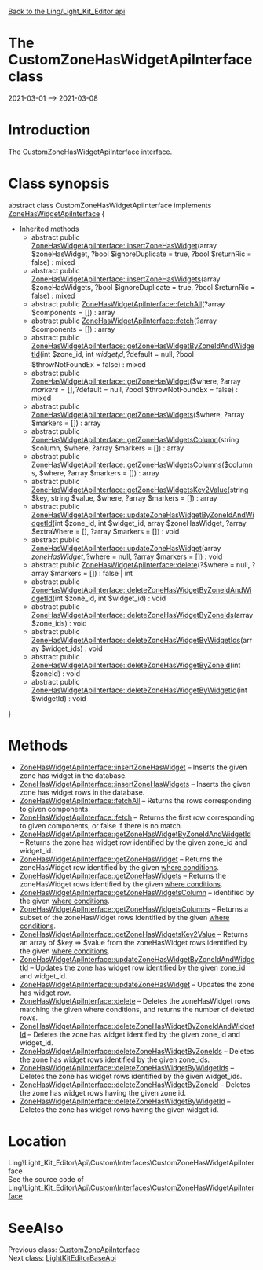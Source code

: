 [Back to the Ling/Light_Kit_Editor api](https://github.com/lingtalfi/Light_Kit_Editor/blob/master/doc/api/Ling/Light_Kit_Editor.md)



The CustomZoneHasWidgetApiInterface class
================
2021-03-01 --> 2021-03-08






Introduction
============

The CustomZoneHasWidgetApiInterface interface.



Class synopsis
==============


abstract class <span class="pl-k">CustomZoneHasWidgetApiInterface</span> implements [ZoneHasWidgetApiInterface](https://github.com/lingtalfi/Light_Kit_Editor/blob/master/doc/api/Ling/Light_Kit_Editor/Api/Generated/Interfaces/ZoneHasWidgetApiInterface.md) {

- Inherited methods
    - abstract public [ZoneHasWidgetApiInterface::insertZoneHasWidget](https://github.com/lingtalfi/Light_Kit_Editor/blob/master/doc/api/Ling/Light_Kit_Editor/Api/Generated/Interfaces/ZoneHasWidgetApiInterface/insertZoneHasWidget.md)(array $zoneHasWidget, ?bool $ignoreDuplicate = true, ?bool $returnRic = false) : mixed
    - abstract public [ZoneHasWidgetApiInterface::insertZoneHasWidgets](https://github.com/lingtalfi/Light_Kit_Editor/blob/master/doc/api/Ling/Light_Kit_Editor/Api/Generated/Interfaces/ZoneHasWidgetApiInterface/insertZoneHasWidgets.md)(array $zoneHasWidgets, ?bool $ignoreDuplicate = true, ?bool $returnRic = false) : mixed
    - abstract public [ZoneHasWidgetApiInterface::fetchAll](https://github.com/lingtalfi/Light_Kit_Editor/blob/master/doc/api/Ling/Light_Kit_Editor/Api/Generated/Interfaces/ZoneHasWidgetApiInterface/fetchAll.md)(?array $components = []) : array
    - abstract public [ZoneHasWidgetApiInterface::fetch](https://github.com/lingtalfi/Light_Kit_Editor/blob/master/doc/api/Ling/Light_Kit_Editor/Api/Generated/Interfaces/ZoneHasWidgetApiInterface/fetch.md)(?array $components = []) : array
    - abstract public [ZoneHasWidgetApiInterface::getZoneHasWidgetByZoneIdAndWidgetId](https://github.com/lingtalfi/Light_Kit_Editor/blob/master/doc/api/Ling/Light_Kit_Editor/Api/Generated/Interfaces/ZoneHasWidgetApiInterface/getZoneHasWidgetByZoneIdAndWidgetId.md)(int $zone_id, int $widget_id, ?$default = null, ?bool $throwNotFoundEx = false) : mixed
    - abstract public [ZoneHasWidgetApiInterface::getZoneHasWidget](https://github.com/lingtalfi/Light_Kit_Editor/blob/master/doc/api/Ling/Light_Kit_Editor/Api/Generated/Interfaces/ZoneHasWidgetApiInterface/getZoneHasWidget.md)($where, ?array $markers = [], ?$default = null, ?bool $throwNotFoundEx = false) : mixed
    - abstract public [ZoneHasWidgetApiInterface::getZoneHasWidgets](https://github.com/lingtalfi/Light_Kit_Editor/blob/master/doc/api/Ling/Light_Kit_Editor/Api/Generated/Interfaces/ZoneHasWidgetApiInterface/getZoneHasWidgets.md)($where, ?array $markers = []) : array
    - abstract public [ZoneHasWidgetApiInterface::getZoneHasWidgetsColumn](https://github.com/lingtalfi/Light_Kit_Editor/blob/master/doc/api/Ling/Light_Kit_Editor/Api/Generated/Interfaces/ZoneHasWidgetApiInterface/getZoneHasWidgetsColumn.md)(string $column, $where, ?array $markers = []) : array
    - abstract public [ZoneHasWidgetApiInterface::getZoneHasWidgetsColumns](https://github.com/lingtalfi/Light_Kit_Editor/blob/master/doc/api/Ling/Light_Kit_Editor/Api/Generated/Interfaces/ZoneHasWidgetApiInterface/getZoneHasWidgetsColumns.md)($columns, $where, ?array $markers = []) : array
    - abstract public [ZoneHasWidgetApiInterface::getZoneHasWidgetsKey2Value](https://github.com/lingtalfi/Light_Kit_Editor/blob/master/doc/api/Ling/Light_Kit_Editor/Api/Generated/Interfaces/ZoneHasWidgetApiInterface/getZoneHasWidgetsKey2Value.md)(string $key, string $value, $where, ?array $markers = []) : array
    - abstract public [ZoneHasWidgetApiInterface::updateZoneHasWidgetByZoneIdAndWidgetId](https://github.com/lingtalfi/Light_Kit_Editor/blob/master/doc/api/Ling/Light_Kit_Editor/Api/Generated/Interfaces/ZoneHasWidgetApiInterface/updateZoneHasWidgetByZoneIdAndWidgetId.md)(int $zone_id, int $widget_id, array $zoneHasWidget, ?array $extraWhere = [], ?array $markers = []) : void
    - abstract public [ZoneHasWidgetApiInterface::updateZoneHasWidget](https://github.com/lingtalfi/Light_Kit_Editor/blob/master/doc/api/Ling/Light_Kit_Editor/Api/Generated/Interfaces/ZoneHasWidgetApiInterface/updateZoneHasWidget.md)(array $zoneHasWidget, ?$where = null, ?array $markers = []) : void
    - abstract public [ZoneHasWidgetApiInterface::delete](https://github.com/lingtalfi/Light_Kit_Editor/blob/master/doc/api/Ling/Light_Kit_Editor/Api/Generated/Interfaces/ZoneHasWidgetApiInterface/delete.md)(?$where = null, ?array $markers = []) : false | int
    - abstract public [ZoneHasWidgetApiInterface::deleteZoneHasWidgetByZoneIdAndWidgetId](https://github.com/lingtalfi/Light_Kit_Editor/blob/master/doc/api/Ling/Light_Kit_Editor/Api/Generated/Interfaces/ZoneHasWidgetApiInterface/deleteZoneHasWidgetByZoneIdAndWidgetId.md)(int $zone_id, int $widget_id) : void
    - abstract public [ZoneHasWidgetApiInterface::deleteZoneHasWidgetByZoneIds](https://github.com/lingtalfi/Light_Kit_Editor/blob/master/doc/api/Ling/Light_Kit_Editor/Api/Generated/Interfaces/ZoneHasWidgetApiInterface/deleteZoneHasWidgetByZoneIds.md)(array $zone_ids) : void
    - abstract public [ZoneHasWidgetApiInterface::deleteZoneHasWidgetByWidgetIds](https://github.com/lingtalfi/Light_Kit_Editor/blob/master/doc/api/Ling/Light_Kit_Editor/Api/Generated/Interfaces/ZoneHasWidgetApiInterface/deleteZoneHasWidgetByWidgetIds.md)(array $widget_ids) : void
    - abstract public [ZoneHasWidgetApiInterface::deleteZoneHasWidgetByZoneId](https://github.com/lingtalfi/Light_Kit_Editor/blob/master/doc/api/Ling/Light_Kit_Editor/Api/Generated/Interfaces/ZoneHasWidgetApiInterface/deleteZoneHasWidgetByZoneId.md)(int $zoneId) : void
    - abstract public [ZoneHasWidgetApiInterface::deleteZoneHasWidgetByWidgetId](https://github.com/lingtalfi/Light_Kit_Editor/blob/master/doc/api/Ling/Light_Kit_Editor/Api/Generated/Interfaces/ZoneHasWidgetApiInterface/deleteZoneHasWidgetByWidgetId.md)(int $widgetId) : void

}






Methods
==============

- [ZoneHasWidgetApiInterface::insertZoneHasWidget](https://github.com/lingtalfi/Light_Kit_Editor/blob/master/doc/api/Ling/Light_Kit_Editor/Api/Generated/Interfaces/ZoneHasWidgetApiInterface/insertZoneHasWidget.md) &ndash; Inserts the given zone has widget in the database.
- [ZoneHasWidgetApiInterface::insertZoneHasWidgets](https://github.com/lingtalfi/Light_Kit_Editor/blob/master/doc/api/Ling/Light_Kit_Editor/Api/Generated/Interfaces/ZoneHasWidgetApiInterface/insertZoneHasWidgets.md) &ndash; Inserts the given zone has widget rows in the database.
- [ZoneHasWidgetApiInterface::fetchAll](https://github.com/lingtalfi/Light_Kit_Editor/blob/master/doc/api/Ling/Light_Kit_Editor/Api/Generated/Interfaces/ZoneHasWidgetApiInterface/fetchAll.md) &ndash; Returns the rows corresponding to given components.
- [ZoneHasWidgetApiInterface::fetch](https://github.com/lingtalfi/Light_Kit_Editor/blob/master/doc/api/Ling/Light_Kit_Editor/Api/Generated/Interfaces/ZoneHasWidgetApiInterface/fetch.md) &ndash; Returns the first row corresponding to given components, or false if there is no match.
- [ZoneHasWidgetApiInterface::getZoneHasWidgetByZoneIdAndWidgetId](https://github.com/lingtalfi/Light_Kit_Editor/blob/master/doc/api/Ling/Light_Kit_Editor/Api/Generated/Interfaces/ZoneHasWidgetApiInterface/getZoneHasWidgetByZoneIdAndWidgetId.md) &ndash; Returns the zone has widget row identified by the given zone_id and widget_id.
- [ZoneHasWidgetApiInterface::getZoneHasWidget](https://github.com/lingtalfi/Light_Kit_Editor/blob/master/doc/api/Ling/Light_Kit_Editor/Api/Generated/Interfaces/ZoneHasWidgetApiInterface/getZoneHasWidget.md) &ndash; Returns the zoneHasWidget row identified by the given [where conditions](https://github.com/lingtalfi/SimplePdoWrapper#the-where-conditions).
- [ZoneHasWidgetApiInterface::getZoneHasWidgets](https://github.com/lingtalfi/Light_Kit_Editor/blob/master/doc/api/Ling/Light_Kit_Editor/Api/Generated/Interfaces/ZoneHasWidgetApiInterface/getZoneHasWidgets.md) &ndash; Returns the zoneHasWidget rows identified by the given [where conditions](https://github.com/lingtalfi/SimplePdoWrapper#the-where-conditions).
- [ZoneHasWidgetApiInterface::getZoneHasWidgetsColumn](https://github.com/lingtalfi/Light_Kit_Editor/blob/master/doc/api/Ling/Light_Kit_Editor/Api/Generated/Interfaces/ZoneHasWidgetApiInterface/getZoneHasWidgetsColumn.md) &ndash; identified by the given [where conditions](https://github.com/lingtalfi/SimplePdoWrapper#the-where-conditions).
- [ZoneHasWidgetApiInterface::getZoneHasWidgetsColumns](https://github.com/lingtalfi/Light_Kit_Editor/blob/master/doc/api/Ling/Light_Kit_Editor/Api/Generated/Interfaces/ZoneHasWidgetApiInterface/getZoneHasWidgetsColumns.md) &ndash; Returns a subset of the zoneHasWidget rows identified by the given [where conditions](https://github.com/lingtalfi/SimplePdoWrapper#the-where-conditions).
- [ZoneHasWidgetApiInterface::getZoneHasWidgetsKey2Value](https://github.com/lingtalfi/Light_Kit_Editor/blob/master/doc/api/Ling/Light_Kit_Editor/Api/Generated/Interfaces/ZoneHasWidgetApiInterface/getZoneHasWidgetsKey2Value.md) &ndash; Returns an array of $key => $value from the zoneHasWidget rows identified by the given [where conditions](https://github.com/lingtalfi/SimplePdoWrapper#the-where-conditions).
- [ZoneHasWidgetApiInterface::updateZoneHasWidgetByZoneIdAndWidgetId](https://github.com/lingtalfi/Light_Kit_Editor/blob/master/doc/api/Ling/Light_Kit_Editor/Api/Generated/Interfaces/ZoneHasWidgetApiInterface/updateZoneHasWidgetByZoneIdAndWidgetId.md) &ndash; Updates the zone has widget row identified by the given zone_id and widget_id.
- [ZoneHasWidgetApiInterface::updateZoneHasWidget](https://github.com/lingtalfi/Light_Kit_Editor/blob/master/doc/api/Ling/Light_Kit_Editor/Api/Generated/Interfaces/ZoneHasWidgetApiInterface/updateZoneHasWidget.md) &ndash; Updates the zone has widget row.
- [ZoneHasWidgetApiInterface::delete](https://github.com/lingtalfi/Light_Kit_Editor/blob/master/doc/api/Ling/Light_Kit_Editor/Api/Generated/Interfaces/ZoneHasWidgetApiInterface/delete.md) &ndash; Deletes the zoneHasWidget rows matching the given where conditions, and returns the number of deleted rows.
- [ZoneHasWidgetApiInterface::deleteZoneHasWidgetByZoneIdAndWidgetId](https://github.com/lingtalfi/Light_Kit_Editor/blob/master/doc/api/Ling/Light_Kit_Editor/Api/Generated/Interfaces/ZoneHasWidgetApiInterface/deleteZoneHasWidgetByZoneIdAndWidgetId.md) &ndash; Deletes the zone has widget identified by the given zone_id and widget_id.
- [ZoneHasWidgetApiInterface::deleteZoneHasWidgetByZoneIds](https://github.com/lingtalfi/Light_Kit_Editor/blob/master/doc/api/Ling/Light_Kit_Editor/Api/Generated/Interfaces/ZoneHasWidgetApiInterface/deleteZoneHasWidgetByZoneIds.md) &ndash; Deletes the zone has widget rows identified by the given zone_ids.
- [ZoneHasWidgetApiInterface::deleteZoneHasWidgetByWidgetIds](https://github.com/lingtalfi/Light_Kit_Editor/blob/master/doc/api/Ling/Light_Kit_Editor/Api/Generated/Interfaces/ZoneHasWidgetApiInterface/deleteZoneHasWidgetByWidgetIds.md) &ndash; Deletes the zone has widget rows identified by the given widget_ids.
- [ZoneHasWidgetApiInterface::deleteZoneHasWidgetByZoneId](https://github.com/lingtalfi/Light_Kit_Editor/blob/master/doc/api/Ling/Light_Kit_Editor/Api/Generated/Interfaces/ZoneHasWidgetApiInterface/deleteZoneHasWidgetByZoneId.md) &ndash; Deletes the zone has widget rows having the given zone id.
- [ZoneHasWidgetApiInterface::deleteZoneHasWidgetByWidgetId](https://github.com/lingtalfi/Light_Kit_Editor/blob/master/doc/api/Ling/Light_Kit_Editor/Api/Generated/Interfaces/ZoneHasWidgetApiInterface/deleteZoneHasWidgetByWidgetId.md) &ndash; Deletes the zone has widget rows having the given widget id.





Location
=============
Ling\Light_Kit_Editor\Api\Custom\Interfaces\CustomZoneHasWidgetApiInterface<br>
See the source code of [Ling\Light_Kit_Editor\Api\Custom\Interfaces\CustomZoneHasWidgetApiInterface](https://github.com/lingtalfi/Light_Kit_Editor/blob/master/Api/Custom/Interfaces/CustomZoneHasWidgetApiInterface.php)



SeeAlso
==============
Previous class: [CustomZoneApiInterface](https://github.com/lingtalfi/Light_Kit_Editor/blob/master/doc/api/Ling/Light_Kit_Editor/Api/Custom/Interfaces/CustomZoneApiInterface.md)<br>Next class: [LightKitEditorBaseApi](https://github.com/lingtalfi/Light_Kit_Editor/blob/master/doc/api/Ling/Light_Kit_Editor/Api/Generated/Classes/LightKitEditorBaseApi.md)<br>
